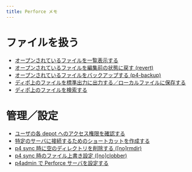 ```yaml
---
title: Perforce メモ
---
```


ファイルを扱う
====
* [オープンされているファイルを一覧表示する](list-opened-files.html)
* [オープンされているファイルを編集前の状態に戻す (revert)](p4-revert.html)
* [オープンされているファイルをバックアップする (p4-backup)](p4-backup.html)
* [ディポ上のファイルを標準出力に出力する／ローカルファイルに保存する](p4-print.html)
* [ディポ上のファイルを検索する](search-files-on-depot.html)

管理／設定
====
* [ユーザの各 depot へのアクセス権限を確認する](check-permission.html)
* [特定のサーバに接続するためのショートカットを作成する](shortcut-icon.html)
* [p4 sync 時に空のディレクトリを削除する ([no]rmdir)](rmdir-after-sync.html)
* [p4 sync 時のファイル上書き設定 ([no]clobber)](clobber-settings.html)
* [p4admin で Perforce サーバを設定する](p4admin.html)

